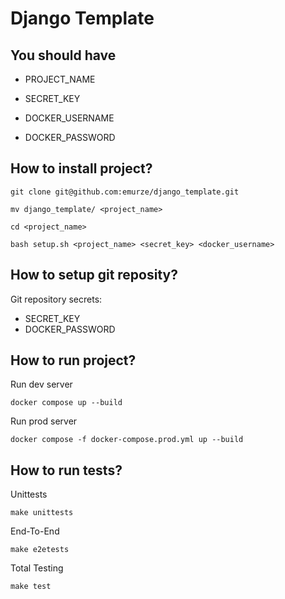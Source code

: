 # Django Template

## You should have

- PROJECT_NAME

- SECRET_KEY

- DOCKER_USERNAME

- DOCKER_PASSWORD

## How to install project?

```
git clone git@github.com:emurze/django_template.git
```

```
mv django_template/ <project_name>
```

```
cd <project_name>
```

```
bash setup.sh <project_name> <secret_key> <docker_username>
```

## How to setup git reposity?

Git repository secrets:
  - SECRET_KEY
  - DOCKER_PASSWORD

## How to run project?

Run dev server

```
docker compose up --build
```

Run prod server

```
docker compose -f docker-compose.prod.yml up --build
```


## How to run tests?

Unittests
```
make unittests
```

End-To-End
```
make e2etests
```

Total Testing
```
make test
```
